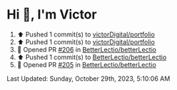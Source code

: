 <h1>Hi 👋, I'm Victor </h1>

<!--RECENT_ACTIVITY:start-->
1. ⬆️ Pushed 1 commit(s) to [victorDigital/portfolio](https://github.com/victorDigital/portfolio)<br>
2. ⬆️ Pushed 1 commit(s) to [victorDigital/portfolio](https://github.com/victorDigital/portfolio)<br>
3. 💪 Opened PR [#206](https://github.com/BetterLectio/betterLectio/pull/206) in [BetterLectio/betterLectio](https://github.com/BetterLectio/betterLectio)<br>
4. ⬆️ Pushed 1 commit(s) to [BetterLectio/betterLectio](https://github.com/BetterLectio/betterLectio)<br>
5. 💪 Opened PR [#205](https://github.com/BetterLectio/betterLectio/pull/205) in [BetterLectio/betterLectio](https://github.com/BetterLectio/betterLectio)<br>
<!--RECENT_ACTIVITY:end-->

<!--RECENT_ACTIVITY:last_update-->
Last Updated: Sunday, October 29th, 2023, 5:10:06 AM
<!--RECENT_ACTIVITY:last_update_end-->
